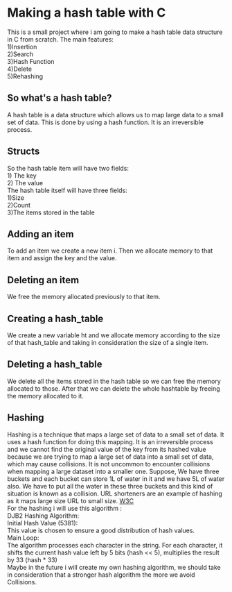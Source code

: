 # Making a hash table with C
This is a small project where i am going to make a hash
table data structure in C from scratch. The main features:  
    1)Insertion  
    2)Search  
    3)Hash Function  
    4)Delete  
    5)Rehashing  
## So what's a hash table?
A hash table is a data structure which allows us to map
large data to a small set of data. This is done by using
a hash function. It is an irreversible process.
## Structs
So the hash table item will have two fields:  
    1) The key  
    2) The value  
The hash table itself will have three fields:  
    1)Size  
    2)Count  
    3)The items stored in the table  
## Adding an item
To add an item we create a new item i. Then we allocate
memory to that item and assign the key and the value.
## Deleting an item
We free the memory allocated previously to that item.
## Creating a hash_table
We create a new variable ht and we allocate memory according
to the size of that hash_table and taking in consideration 
the size of a single item.
## Deleting a hash_table
We delete all the items stored in the hash table so we can 
free the memory allocated to those. After that we can delete
the whole hashtable by freeing the memory allocated to it.
## Hashing
Hashing is a technique that maps a large set of data to a 
small set of data. It uses a hash function for doing this 
mapping. It is an irreversible process and we cannot find
the original value of the key from its hashed value because
we are trying to map a large set of data into a small set 
of data, which may cause collisions. It is not uncommon to
encounter collisions when mapping a large dataset into a 
smaller one. Suppose, We have three buckets and each bucket
can store 1L of water in it and we have 5L of water also.
We have to put all the water in these three buckets and this
kind of situation is known as a collision. URL shorteners are
an example of hashing as it maps large size URL to small size.
[W3C](https://www.geeksforgeeks.org/implementation-of-hash-table-in-c-using-separate-chaining/)  
For the hashing i will use this algorithm :  
DJB2 Hashing Algorithm:  
Initial Hash Value (5381):  
This value is chosen to ensure a good distribution of hash values.  
Main Loop:  
The algorithm processes each character in the string. For each 
character, it shifts the current hash value left by 5 bits 
(hash << 5), multiplies the result by 33 (hash * 33)  
Maybe in the future i will create my own hashing algorithm, we
should take in consideration that a stronger hash algorithm the
more we avoid Collisions.  

